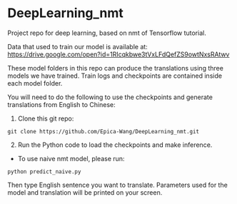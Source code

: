 # DeepLearning_nmt
Project repo for deep learning, based on nmt of Tensorflow tutorial.

Data that used to train our model is available at: https://drive.google.com/open?id=1RIcqkbwe3tVxLFdQefZS9owtNxsRAtwv

These model folders in this repo can produce the translations using three models we have trained. Train logs and checkpoints are contained inside each model folder.

You will need to do the following to use the checkpoints and generate translations from English to Chinese:

1. Clone this git repo:
```
git clone https://github.com/Epica-Wang/DeepLearning_nmt.git
```

2. Run the Python code to load the checkpoints and make inference.

* To use naive nmt model, please run:
```
python predict_naive.py
```
Then type English sentence you want to translate. Parameters used for the model and translation will be printed on your screen.

